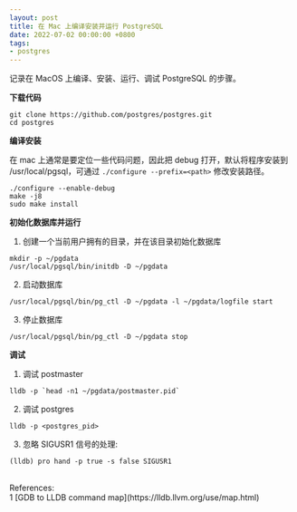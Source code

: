 ```yaml
---
layout: post
title: 在 Mac 上编译安装并运行 PostgreSQL
date: 2022-07-02 00:00:00 +0800
tags:
- postgres
---
```


记录在 MacOS 上编译、安装、运行、调试 PostgreSQL 的步骤。

**下载代码**

```shell
git clone https://github.com/postgres/postgres.git
cd postgres
```

**编译安装**

在 mac 上通常是要定位一些代码问题，因此把 debug 打开，默认将程序安装到 /usr/local/pgsql，可通过 `./configure --prefix=<path>` 修改安装路径。

```shell
./configure --enable-debug
make -j8
sudo make install
```

**初始化数据库并运行**

1. 创建一个当前用户拥有的目录，并在该目录初始化数据库
```shell
mkdir -p ~/pgdata
/usr/local/pgsql/bin/initdb -D ~/pgdata
```

2. 启动数据库
```shell
/usr/local/pgsql/bin/pg_ctl -D ~/pgdata -l ~/pgdata/logfile start
```

3. 停止数据库
```shell
/usr/local/pgsql/bin/pg_ctl -D ~/pgdata stop
```

**调试**

1. 调试 postmaster
```shell
lldb -p `head -n1 ~/pgdata/postmaster.pid`
```

2. 调试 postgres
```shell
lldb -p <postgres_pid>
```

3. 忽略 SIGUSR1 信号的处理:
```shell
(lldb) pro hand -p true -s false SIGUSR1
```

<br>
<span class="post-meta">
References:
</span>
<br>
<span class="post-meta">
1 [GDB to LLDB command map](https://lldb.llvm.org/use/map.html)<br>
</span>

